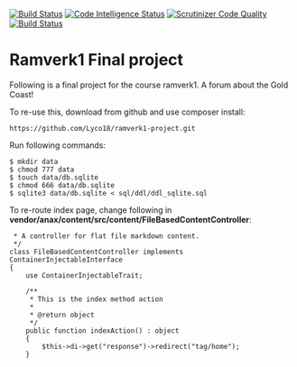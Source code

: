 [![Build Status](https://travis-ci.com/Lyco18/ramverk1-project.svg?branch=master)](https://travis-ci.com/Lyco18/ramverk1-project)
[![Code Intelligence Status](https://scrutinizer-ci.com/g/Lyco18/ramverk1-project/badges/code-intelligence.svg?b=master)](https://scrutinizer-ci.com/code-intelligence)
[![Scrutinizer Code Quality](https://scrutinizer-ci.com/g/Lyco18/ramverk1-project/badges/quality-score.png?b=master)](https://scrutinizer-ci.com/g/Lyco18/ramverk1-project/?branch=master)
[![Build Status](https://scrutinizer-ci.com/g/Lyco18/ramverk1-project/badges/build.png?b=master)](https://scrutinizer-ci.com/g/Lyco18/ramverk1-project/build-status/master)

Ramverk1 Final project
=========================

Following is a final project for the course ramverk1.
A forum about the Gold Coast!

To re-use this, download from github and use composer install:
```
https://github.com/Lyco18/ramverk1-project.git
```

Run following commands:
```
$ mkdir data
$ chmod 777 data
$ touch data/db.sqlite
$ chmod 666 data/db.sqlite
$ sqlite3 data/db.sqlite < sql/ddl/ddl_sqlite.sql
```

To re-route index page, change following in **vendor/anax/content/src/content/FileBasedContentController**:

```/**
 * A controller for flat file markdown content.
 */
class FileBasedContentController implements ContainerInjectableInterface
{
    use ContainerInjectableTrait;

    /**
     * This is the index method action
     *
     * @return object
     */
    public function indexAction() : object
    {
        $this->di->get("response")->redirect("tag/home");
    }
```
